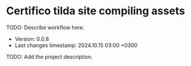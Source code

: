 <!--
@since 2024.10.06, 22:56
@changed 2024.10.06, 22:56
-->

# Certifico tilda site compiling assets

TODO: Describe workflow here.

- Version: 0.0.8
- Last changes timestamp: 2024.10.15 03:00 +0300

TODO: Add the project description.
